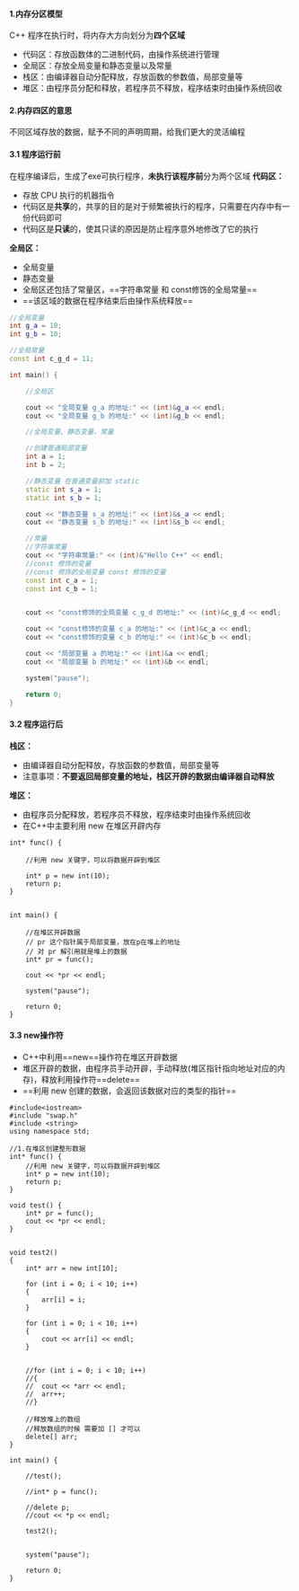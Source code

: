 #### 1.内存分区模型
C++ 程序在执行时，将内存大方向划分为**四个区域**
+ 代码区：存放函数体的二进制代码，由操作系统进行管理
+ 全局区：存放全局变量和静态变量以及常量
+ 栈区：由编译器自动分配释放，存放函数的参数值，局部变量等
+ 堆区：由程序员分配和释放，若程序员不释放，程序结束时由操作系统回收

#### 2.内存四区的意思
不同区域存放的数据，赋予不同的声明周期，给我们更大的灵活编程

#### 3.1 程序运行前
在程序编译后，生成了exe可执行程序，**未执行该程序前**分为两个区域
**代码区：**
+ 存放 CPU 执行的机器指令
+ 代码区是**共享**的，共享的目的是对于频繁被执行的程序，只需要在内存中有一份代码即可
+ 代码区是**只读**的，使其只读的原因是防止程序意外地修改了它的执行

**全局区：**
+ 全局变量
+ 静态变量 
+ 全局区还包括了常量区，==字符串常量 和 const修饰的全局常量==
+ ==该区域的数据在程序结束后由操作系统释放==

```C++
//全局变量
int g_a = 10;
int g_b = 10;

//全局常量
const int c_g_d = 11;

int main() {

	//全局区

	cout << "全局变量 g_a 的地址:" << (int)&g_a << endl;
	cout << "全局变量 g_b 的地址:" << (int)&g_b << endl;

	//全局变量、静态变量、常量

	//创建普通局部变量
	int a = 1;
	int b = 2;

	//静态变量 在普通变量前加 static
	static int s_a = 1;
	static int s_b = 1;

	cout << "静态变量 s_a 的地址:" << (int)&s_a << endl;
	cout << "静态变量 s_b 的地址:" << (int)&s_b << endl;

	//常量
	//字符串常量
	cout << "字符串常量:" << (int)&"Hello C++" << endl;
	//const 修饰的变量
	//const 修饰的全局变量 const 修饰的变量
	const int c_a = 1;
	const int c_b = 1;


	cout << "const修饰的全局变量 c_g_d 的地址:" << (int)&c_g_d << endl;

	cout << "const修饰的变量 c_a 的地址:" << (int)&c_a << endl;
	cout << "const修饰的变量 c_b 的地址:" << (int)&c_b << endl;

	cout << "局部变量 a 的地址:" << (int)&a << endl;
	cout << "局部变量 b 的地址:" << (int)&b << endl;

	system("pause");

	return 0;
}
```


#### 3.2 程序运行后
**栈区：** 
+ 由编译器自动分配释放，存放函数的参数值，局部变量等
+ 注意事项：**不要返回局部变量的地址，栈区开辟的数据由编译器自动释放**

**堆区：**
+ 由程序员分配释放，若程序员不释放，程序结束时由操作系统回收
+ 在C++中主要利用 new 在堆区开辟内存
```
int* func() {

	//利用 new 关键字，可以将数据开辟到堆区

	int* p = new int(10);
	return p;
}


int main() {

	//在堆区开辟数据
	// pr 这个指针属于局部变量，放在p在堆上的地址
	// 对 pr 解引用就是堆上的数据
	int* pr = func();

	cout << *pr << endl;

	system("pause");

	return 0;
}
```



#### 3.3 new操作符
+ C++中利用==new==操作符在堆区开辟数据
+ 堆区开辟的数据，由程序员手动开辟，手动释放(堆区指针指向地址对应的内存)，释放利用操作符==delete==
+ ==利用 new 创建的数据，会返回该数据对应的类型的指针==

```
#include<iostream>
#include "swap.h"
#include <string>
using namespace std;

//1.在堆区创建整形数据
int* func() {
	//利用 new 关键字，可以将数据开辟到堆区
	int* p = new int(10);
	return p;
}

void test() {
	int* pr = func();
	cout << *pr << endl;
}


void test2()
{
	int* arr = new int[10];

	for (int i = 0; i < 10; i++)
	{
		arr[i] = i;
	}

	for (int i = 0; i < 10; i++)
	{
		cout << arr[i] << endl;
	}


	//for (int i = 0; i < 10; i++)
	//{
	//	cout << *arr << endl;
	//	arr++;
	//}

	//释放堆上的数组
	//释放数组的时候 需要加 [] 才可以
	delete[] arr;
}

int main() {

	//test();

	//int* p = func();

	//delete p;
	//cout << *p << endl;

	test2();


	system("pause");

	return 0;
}

```